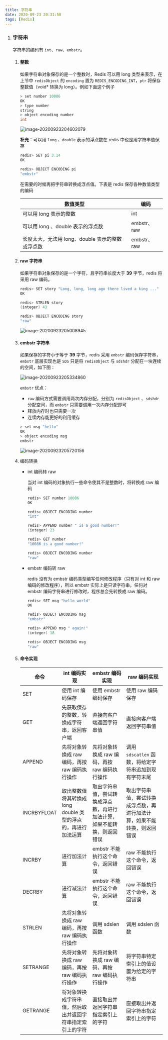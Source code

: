 ```yaml
---
title: 字符串
date: 2020-09-23 20:31:50
tags: [Redis]
---
```


1. ### 字符串

   字符串的编码有 `int`、`raw`、`embstr`。

   1. #### 整数

      如果字符串对象保存的是一个整数时，Redis 可以用 long 类型来表示，在上节中 `redisObject` 的 `encoding` 置为 `REDIS_ENCODING_INT`，`ptr` 将保存整数值（void* 转换为 long）。例如下面这个例子

      ```C
      > set number 10086
      OK
      > type number
      string
      > object encoding number
      int
      ```

      ![image-20200923204602079](https://raw.githubusercontent.com/big-white-2020/notes-image/master/img/image-20200923204602079.png)

      **补充**：可以用 `long` 、`double` 表示的浮点数在 redis 中也是用字符串值保存

      ```C
      redis> SET pi 3.14
      OK
      
      redis> OBJECT ENCODING pi
      "embstr"
      ```

      在需要的时候再把字符串转换成浮点值。下表是 redis 保存各种数值类型的编码

      | 数值类型                                         | 编码        |
      | ------------------------------------------------ | ----------- |
      | 可以用 long 表示的整数                           | int         |
      | 可以用 long 、double 表示的浮点数                | embstr、raw |
      | 长度太大，无法用 long、double 表示的整数或浮点数 | embstr、raw |

      

   2. #### raw 字符串

      如果字符串对象保存的是一个字符，且字符串长度大于 **39** 字节，redis 将采用 raw 编码。

      ```C
      redis> SET story "Long, long, long ago there lived a king ..."
      OK
      
      redis> STRLEN story
      (integer) 43
      
      redis> OBJECT ENCODING story
      "raw"
      ```

      ![image-20200923205008945](https://raw.githubusercontent.com/big-white-2020/notes-image/master/img/image-20200923205008945.png)

   3. #### embstr 字符串

      如果保存的字符小于等于 **39** 字节，redis 采用 `embstr` 编码保存字符串，`embstr` 底层实现也是 `SDS` 只是将 `redisObject` 与 `sdshdr` 分配在一块连续的空间，如下图：

      ![image-20200923205334860](https://raw.githubusercontent.com/big-white-2020/notes-image/master/img/image-20200923205334860.png)

      `embstr` 优点：

      * `raw` 编码方式需要调用两次内存分配，分别为 `redisObject` 、`sdshdr` 分配空间，而 `embstr` 只需要调用一次内存分配即可
      * 释放内存时也只需要一次
      * 连续内存能更好的利用缓存

      ```C
      > set msg "hello"
      OK
      > object encoding msg
      embstr
      ```

      ![image-20200923205720156](https://raw.githubusercontent.com/big-white-2020/notes-image/master/img/image-20200923205720156.png)

   4. 编码转换

      * int 编码转 raw

        当对 int 编码的对象执行一些命令使其不是整数时，将转换成 raw 编码

        ```C
        redis> SET number 10086
        OK
        
        redis> OBJECT ENCODING number
        "int"
        
        redis> APPEND number " is a good number!"
        (integer) 23
        
        redis> GET number
        "10086 is a good number!"
        
        redis> OBJECT ENCODING number
        "raw"
        ```

      * embstr 编码转 raw

        redis 没有为 embstr 编码类型编写任何修改程序（只有对 int 和 raw 编码的修改程序），所以 embstr 实际上是只读字符串，任何对 embstr 编码字符串进行修改时，程序总会先转换成 raw 编码。

        ```C
        redis> SET msg "hello world"
        OK
        
        redis> OBJECT ENCODING msg
        "embstr"
        
        redis> APPEND msg " again!"
        (integer) 18
        
        redis> OBJECT ENCODING msg
        "raw"
        ```

   5. #### 命令实现

      | 命令        | int 编码实现                                                 | embstr 编码实现                                              | raw 编码实现                                                 |
      | ----------- | ------------------------------------------------------------ | ------------------------------------------------------------ | ------------------------------------------------------------ |
      | SET         | 使用 int 编码保存                                            | 使用 embstr 编码保存                                         | 使用 raw 编码保存                                            |
      | GET         | 先获取保存的整数，转换成字符串，返回客户端                   | 直接向客户端返回字符串值                                     | 直接向客户端返回字符串值                                     |
      | APPEND      | 先将对象转换成 raw 编码，再按 raw 编码执行操作               | 先将对象转换成 raw 编码，再按 raw 编码执行操作               | 调用 `sdscatlen` 函数，将给定字符串追加到现有字符末尾        |
      | INCRBYFLOAT | 取出整数值将其转换成 long double 类型的浮点的，再进行加法运算 | 取出字符串值，尝试转换成浮点数，再进行加法计算，如果不能转换，则返回错误 | 取出字符串值，尝试转换成浮点数，再进行加法计算，如果不能转换，则返回错误 |
      | INCRBY      | 进行加法计算                                                 | embstr 不能执行这个命令，返回错误                            | raw 不能执行这个命令，返回错误                               |
      | DECRBY      | 进行减法计算                                                 | embstr 不能执行这个命令，返回错误                            | raw 不能执行这个命令，返回错误                               |
      | STRLEN      | 先将对象转换成 raw 编码，再按 raw 编码执行操作               | 调用 sdslen 函数                                             | 调用 sdslen 函数                                             |
      | SETRANGE    | 先将对象转换成 raw 编码，再按 raw 编码执行操作               | 先将对象转换成 raw 编码，再按 raw 编码执行操作               | 将字符串特定索引上的值设置为给定的字符串                     |
      | GETRANGE    | 将对象转换成字符串值，然后取出并返回字符串指定索引上的字符   | 直接取出并返回字符串指定索引上的字符                         | 直接取出并返回字符串指定索引上的字符                         |

      

